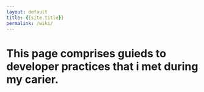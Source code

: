 ```yaml
---
layout: default
title: {{site.title}}
permalink: /wiki/
---
```

<h1 class="page-heading">This page comprises guieds to developer practices that i met during my carier.</h1>

